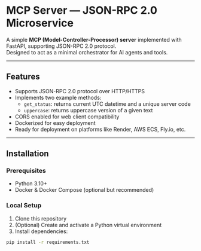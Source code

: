 # MCP Server — JSON-RPC 2.0 Microservice

A simple **MCP (Model-Controller-Processor) server** implemented with FastAPI, supporting JSON-RPC 2.0 protocol.  
Designed to act as a minimal orchestrator for AI agents and tools.

---

## Features

- Supports JSON-RPC 2.0 protocol over HTTP/HTTPS  
- Implements two example methods:  
  - `get_status`: returns current UTC datetime and a unique server code  
  - `uppercase`: returns uppercase version of a given text  
- CORS enabled for web client compatibility  
- Dockerized for easy deployment  
- Ready for deployment on platforms like Render, AWS ECS, Fly.io, etc.

---

## Installation

### Prerequisites

- Python 3.10+  
- Docker & Docker Compose (optional but recommended)  

### Local Setup

1. Clone this repository  
2. (Optional) Create and activate a Python virtual environment  
3. Install dependencies:

```bash
pip install -r requirements.txt
